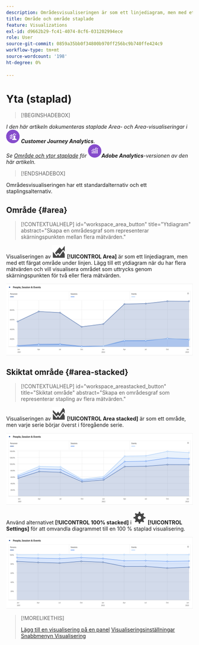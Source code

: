 ```yaml
---
description: Områdesvisualiseringen är som ett linjediagram, men med ett färgat område under linjen.
title: Område och område staplade
feature: Visualizations
exl-id: d9662b29-fc41-4074-8cf6-031202994ece
role: User
source-git-commit: 0859a35bb0f34800b970ff256bc9b740ffe424c9
workflow-type: tm+mt
source-wordcount: '198'
ht-degree: 0%

---
```


# Yta (staplad)

>[!BEGINSHADEBOX]

_I den här artikeln dokumenteras staplade Area- och Area-visualiseringar i_ ![CustomerJourneyAnalytics](/help/assets/icons/CustomerJourneyAnalytics.svg) _&#x200B;**Customer Journey Analytics**._<br/>_Se [Område och ytor staplade](https://experienceleague.adobe.com/en/docs/analytics/analyze/analysis-workspace/visualizations/area) för_ ![AdobeAnalytics](/help/assets/icons/AdobeAnalytics.svg) _&#x200B;**Adobe Analytics**-versionen av den här artikeln._

>[!ENDSHADEBOX]


Områdesvisualiseringen har ett standardalternativ och ett staplingsalternativ.

## Område {#area}

<!-- markdownlint-disable MD034 -->

>[!CONTEXTUALHELP]
>id="workspace_area_button"
>title="Ytdiagram"
>abstract="Skapa en områdesgraf som representerar skärningspunkten mellan flera mätvärden."

<!-- markdownlint-enable MD034 -->





Visualiseringen av ![GraphArea](/help/assets/icons/GraphArea.svg) **[!UICONTROL Area]** är som ett linjediagram, men med ett färgat område under linjen. Lägg till ett ytdiagram när du har flera mätvärden och vill visualisera området som uttrycks genom skärningspunkten för två eller flera mätvärden.

![Områdesvisualisering med flera mätvärden](assets/area.png)

## Skiktat område {#area-stacked}

<!-- markdownlint-disable MD034 -->

>[!CONTEXTUALHELP]
>id="workspace_areastacked_button"
>title="Skiktat område"
>abstract="Skapa en områdesgraf som representerar stapling av flera mätvärden."

<!-- markdownlint-enable MD034 -->


Visualiseringen av ![GraphAreaStacks](/help/assets/icons/GraphAreaStacked.svg) **[!UICONTROL Area stacked]** är som ett område, men varje serie börjar överst i föregående serie.

![Område staplat med varje serie överst i föregående serie.](assets/area-stacked.png)

Använd alternativet **[!UICONTROL 100% stacked]** i ![Inställning](/help/assets/icons/Setting.svg) **[!UICONTROL Settings]** för att omvandla diagrammet till en 100 % staplad visualisering.

![Området är staplat med en 100 % staplad visualisering.](assets/area-stacked100.png)

>[!MORELIKETHIS]
>
>[Lägg till en visualisering på en panel](/help/analysis-workspace/visualizations/freeform-analysis-visualizations.md#add-visualizations-to-a-panel)
>[Visualiseringsinställningar](/help/analysis-workspace/visualizations/freeform-analysis-visualizations.md#settings)
>[Snabbmenyn Visualisering ](/help/analysis-workspace/visualizations/freeform-analysis-visualizations.md#context-menu)
>

